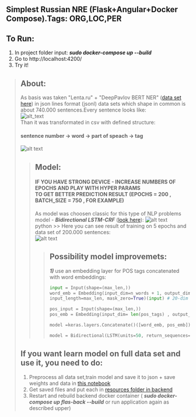 ## Simplest Russian NRE (Flask+Angular+Docker Compose).Tags: ORG,LOC,PER

## To Run:
1. In project folder input:   ***sudo docker-compose up --build*** <br>
2. Go to http://localhost:4200/
3. Try it!

> ## About:
> As basis was taken "Lenta.ru" + "DeepPavlov BERT NER" ([data set here](https://drive.google.com/file/d/1JjabV7ESASYgEz28E8LqENE-It0CRVnA/view?usp=sharing)) in json lines format (jsonl) data sets which shape in common is about 740.000 sentences.Every sentence looks like:</br>
> ![alt_text](https://github.com/HronoSF/DC_2018_19/blob/master/Final%20Project/pictures/common_look_jsonl.jpg)</br>
> Than it was transformated in csv with defined structure: 
> #### sentence number -> word -> part of speach -> tag ####
> ![alt text](https://github.com/HronoSF/DC_2018_19/blob/master/Final%20Project/pictures/csv_structure.jpg)
>> ## Model: ##
>> #### IF YOU HAVE STRONG DEVICE - INCREASE NUMBERS OF EPOCHS AND PLAY WITH HYPER PARAMS </br> TO GET BETTER PREDICTION RESULT (EPOCHS = 200 , BATCH_SIZE = 750 , FOR EXAMPLE) 
>> As model was choosen classic for this type of NLP problems model - ***Bidirectional LSTM-CRF*** ([look here](https://arxiv.org/pdf/1508.01991v1.pdf)): 
>> ![alt text](https://github.com/HronoSF/DC_2018_19/blob/master/Final%20Project/pictures/Screenshot%20from%202019-12-21%2015-47-38.png)</br>
python >> Here you can see result of training on 5 epochs and data set of 200.000 sentences:</br>
![alt text](https://github.com/HronoSF/DC_2018_19/blob/master/Final%20Project/pictures/results.png)
>>> ## Possibility model improvemets: ###
>>>***1)*** use an embedding layer for POS tags concatenated with word embeddings:</br>
>>>```python
>>>input = Input(shape=(max_len,))
>>>word_emb = Embedding(input_dim=n_words + 1, output_dim=20,
>>>input_length=max_len, mask_zero=True)(input) # 20-dim embedding
>>>
>>>pos_input = Input(shape=(max_len,))
>>>pos_emb = Embedding(input_dim= len(pos_tags) , output_dim=10,input_length=max_len, mask_zero=True)(pos_input)
>>>
>>>model =keras.layers.Concatenate()([word_emb, pos_emb])
>>>
>>>model = Bidirectional(LSTM(units=50, return_sequences=True,recurrent_dropout=0.1))(model)
> ## If you want learn model on full data set and use it, you need to do: ###
> 1. Preprocess all data set,train model and save it to json + save weights and data in [this notebook](https://github.com/HronoSF/DC_2018_19/blob/master/Final%20Project/NER.ipynb)
> 2. Get saved files and put each in [resources folder in backend](https://github.com/HronoSF/DC_2018_19/tree/master/Final%20Project/flask-back/resources)
> 3. Restart and rebuild backend docker container ( ***sudo docker-compose up flas-back --build*** or run application again as described upper)
